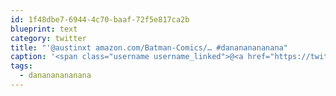 ```yaml
---
id: 1f48dbe7-6944-4c70-baaf-72f5e817ca2b
blueprint: text
category: twitter
title: "'@austinxt amazon.com/Batman-Comics/… #danananananana"
caption: '<span class="username username_linked">@<a href="https://twitter.com/austinxt" title="Zenia Austin">austinxt</a></span> <a href="http://www.amazon.com/Batman-Comics/dp/B00006K5D5" title="http://www.amazon.com/Batman-Comics/dp/B00006K5D5" class="link link_untco">amazon.com/Batman-Comics/…</a> <span class="hashtag hashtag_local">#<a href="http://tweettemp.darylchymko.ca/?tag=danananananana">danananananana</a>'
tags:
  - danananananana
---
```

